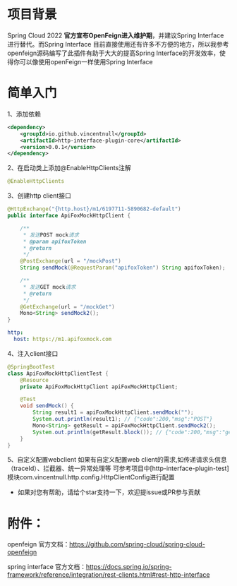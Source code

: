 # 项目背景
Spring Cloud 2022 **官方宣布OpenFeign进入维护期**，并建议Spring Interface 进行替代。而Spring Interface 目前直接使用还有许多不方便的地方，所以我参考openfeign源码编写了此插件有助于大大的提高Spring Interface的开发效率，使得你可以像使用openFeign一样使用Spring Interface
# 简单入门
1、添加依赖
```xml
<dependency>
    <groupId>io.github.vincentnull</groupId>
    <artifactId>http-interface-plugin-core</artifactId>
    <version>0.0.1</version>
</dependency>
```
2、在启动类上添加@EnableHttpClients注解
```java
@EnableHttpClients
```
3、创建http client接口
```java
@HttpExchange("{http.host}/m1/6197711-5890682-default")
public interface ApiFoxMockHttpClient {

    /**
     * 发送POST mock请求
     * @param apifoxToken
     * @return
     */
    @PostExchange(url = "/mockPost")
    String sendMock(@RequestParam("apifoxToken") String apifoxToken);

    /**
     * 发送GET mock请求
     * @return
     */
    @GetExchange(url = "/mockGet")
    Mono<String> sendMock2();
}
```
```yaml
http:
  host: https://m1.apifoxmock.com
```
4、注入client接口
```java
@SpringBootTest
class ApiFoxMockHttpClientTest {
    @Resource
    private ApiFoxMockHttpClient apiFoxMockHttpClient;

    @Test
    void sendMock() {
        String result1 = apiFoxMockHttpClient.sendMock("");
        System.out.println(result1); // {"code":200,"msg":"POST"}
        Mono<String> getResult = apiFoxMockHttpClient.sendMock2();
        System.out.println(getResult.block()); // {"code":200,"msg":"get"}
    }
}
```
5、自定义配置webclient
如果有自定义配置web client的需求,如传递请求头信息（traceId）、拦截器、统一异常处理等
可参考项目中[http-interface-plugin-test]模块com.vincentnull.http.config.HttpClientConfig进行配置


* 如果对您有帮助，请给个star支持一下，欢迎提issue或PR参与贡献

# 附件：
openfeign 官方文档：https://github.com/spring-cloud/spring-cloud-openfeign

spring interface 官方文档：https://docs.spring.io/spring-framework/reference/integration/rest-clients.html#rest-http-interface